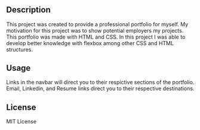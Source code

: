 # <Benjamin Connolly Portfolio>

## Description

This project was created to provide a professional portfolio for 
myself. My motivation for this project was to show potential employers 
my projects. This portfolio was made with HTML and CSS. In this project 
I was able to develop better knowledge with flexbox among other CSS and 
HTML structures.


## Usage

Links in the navbar will direct you to their respictive sections of the 
portfolio. Email, Linkedin, and Resume links direct you to their respective
destinations.


## License

MIT License
